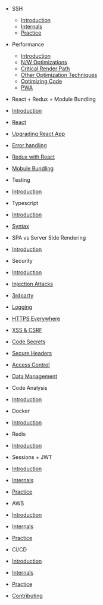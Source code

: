 - SSH
  - [Introduction](ssh/intro_ssh.md)
  - [Internals](ssh/internals_ssh.md)
  - [Practice](ssh/practice_ssh.md)

- Performance
  - [Introduction](performance/intro_performance.md)
  - [N/W Optimizations](performance/network_performance.md)
  - [Critical Render Path](performance/path_performance.md)
  - [Other Optimization Techniques](performance/others.md)
  - [Optimizing Code](performance/code.md)
  - [PWA](performance/pwa.md)

-  React + Redux + Module Bundling
  - [Introduction](react/intro_react.md)
  - [React](react/react.md)
  - [Upgrading React App](react/upgrade_react.md)
  - [Error handling](react/error_handling.md)
  - [Redux with React](react/redux.md)
  - [Mobule Bundling](react/webpack.md)

-  Testing
  - [Introduction](testing/intro.md)

-  Typescript
  - [Introduction](typescript/index.md)
  - [Syntax](typescript/syntax.md)

-  SPA vs Server Side Rendering
  - [Introduction](spa_ssr/index.md)

-  Security
  - [Introduction](security/intro.md)
  - [Injection Attacks](security/injections.md)
  - [3rdparty](security/3rdparty.md)
  - [Logging](security/logging.md)
  - [HTTPS Everywhere](security/https.md)
  - [XSS & CSRF](security/xss_csrf.md)
  - [Code Secrets](security/code_secrets.md)
  - [Secure Headers](security/secure_headers.md)
  - [Access Control](security/access_control.md)
  - [Data Management](security/data_management.md)

-  Code Analysis
  - [Introduction](code/index.md)

-  Docker
  - [Introduction](docker/index.md)

-  Redis
  - [Introduction](redis/intro.md)

-  Sessions + JWT
  - [Introduction](intro_performance.md)
  - [Internals](internals_performance.md)
  - [Practice](practice_performance.md)

-  AWS
  - [Introduction](intro_performance.md)
  - [Internals](internals_performance.md)
  - [Practice](practice_performance.md)

-  CI/CD
  - [Introduction](intro_performance.md)
  - [Internals](internals_performance.md)
  - [Practice](practice_performance.md)

- [Contributing](contribution/index.md)
